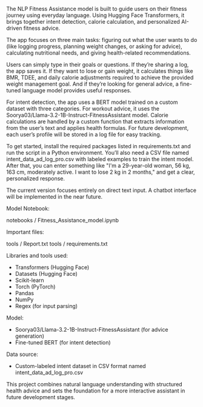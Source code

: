 The NLP Fitness Assistance model is built to guide users on their fitness journey using everyday language. Using Hugging Face Transformers, it brings together intent detection, calorie calculation, and personalized AI-driven fitness advice.

The app focuses on three main tasks: figuring out what the user wants to do (like logging progress, planning weight changes, or asking for advice), calculating nutritional needs, and giving health-related recommendations.

Users can simply type in their goals or questions. If they’re sharing a log, the app saves it. If they want to lose or gain weight, it calculates things like BMR, TDEE, and daily calorie adjustments required to achieve the provided weight management goal. And if they’re looking for general advice, a fine-tuned language model provides useful responses.

For intent detection, the app uses a BERT model trained on a custom dataset with three categories. For workout advice, it uses the Soorya03/Llama-3.2-1B-Instruct-FitnessAssistant model. Calorie calculations are handled by a custom function that extracts information from the user’s text and applies health formulas. For future development, each user’s profile will be stored in a log file for easy tracking.

To get started, install the required packages listed in requirements.txt and run the script in a Python environment. You’ll also need a CSV file named intent\_data\_ad\_log\_pro.csv with labeled examples to train the intent model. After that, you can enter something like "I'm a 29-year-old woman, 56 kg, 163 cm, moderately active. I want to lose 2 kg in 2 months," and get a clear, personalized response.

The current version focuses entirely on direct text input. A chatbot interface will be implemented in the near future.

Model Notebook:

notebooks / Fitness_Assistance_model.ipynb

Important files:

tools / Report.txt
tools / requirements.txt

Libraries and tools used:

- Transformers (Hugging Face)
- Datasets (Hugging Face)
- Scikit-learn
- Torch (PyTorch)
- Pandas
- NumPy
- Regex (for input parsing)

Model:

- Soorya03/Llama-3.2-1B-Instruct-FitnessAssistant (for advice generation)
- Fine-tuned BERT (for intent detection)

Data source:

- Custom-labeled intent dataset in CSV format named intent\_data\_ad\_log\_pro.csv

This project combines natural language understanding with structured health advice and sets the foundation for a more interactive assistant in future development stages.
